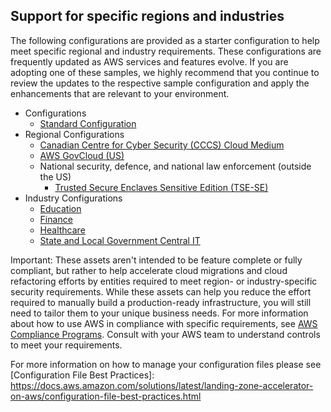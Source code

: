## Support for specific regions and industries

The following configurations are provided as a starter configuration to help meet specific regional and industry requirements. These configurations are frequently updated as AWS services and features evolve. If you are adopting one of these samples, we highly recommend that you continue to review the updates to the respective sample configuration and apply the enhancements that are relevant to your environment.

- Configurations
  - [Standard Configuration](lza-sample-config/README.md)
- Regional Configurations
  - [Canadian Centre for Cyber Security (CCCS) Cloud Medium](https://github.com/aws-samples/landing-zone-accelerator-on-aws-for-cccs-medium)
  - [AWS GovCloud (US)](lza-sample-config-govcloud-us/README.md)
  - National security, defence, and national law enforcement (outside the US)
    - [Trusted Secure Enclaves Sensitive Edition (TSE-SE)](lza-sample-config-tse-se/readme.md)
- Industry Configurations
  - [Education](https://github.com/aws-samples/landing-zone-accelerator-on-aws-for-education)
  - [Finance](lza-sample-config-finance-tax/README.md)
  - [Healthcare](lza-sample-config-healthcare/README.md)
  - [State and Local Government Central IT](lza-sample-config-us-slg-central-it/README.md)

Important: These assets aren't intended to be feature complete or fully compliant, but rather to help accelerate cloud migrations and cloud refactoring efforts by entities required to meet region- or industry-specific security requirements. While these assets can help you reduce the effort required to manually build a production-ready infrastructure, you will still need to tailor them to your unique business needs. For more information about how to use AWS in compliance with specific requirements, see [AWS Compliance Programs](https://aws.amazon.com/compliance/programs/). Consult with your AWS team to understand controls to meet your requirements.

For more information on how to manage your configuration files please see [Configuration File Best Practices]: https://docs.aws.amazon.com/solutions/latest/landing-zone-accelerator-on-aws/configuration-file-best-practices.html
